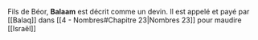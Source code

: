 Fils de Béor, **Balaam** est décrit comme un devin.
Il est appelé et payé par [[Balaq]] dans [[4 - Nombres#Chapitre 23|Nombres 23]] pour maudire [[Israël]]